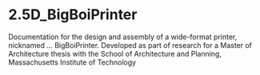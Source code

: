 # 2.5D_BigBoiPrinter
Documentation for the design and assembly of a wide-format printer, nicknamed ... BigBoiPrinter. Developed as part of research for a Master of Architecture thesis with the School of Architecture and Planning, Massachusetts Institute of Technology
